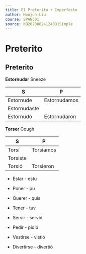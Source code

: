 ```yaml
---
title: El Preterito + Imperfecto
author: Houjun Liu
course: SPAN301
source: KB20200824124831Simple
---
```


# Preterito
## Preterito 
**Estornudar** Sneeze

| S            | P            |
|--------------|--------------|
| Estornude    | Estornudamos |
| Estornudaste |              |
| Estornudó    | Estornudaron |

**Torser** Cough

| S        | P         |
|----------|-----------|
| Torsí    | Torsiamos |
| Torsiste |           |
| Torsió   | Torsieron |


* Estar - estu
* Poner - pu
* Querer - quis
* Tener - tuv

* Servir - servió
* Pedir - pidió
* Vestirse - vistió
* Divertirse - divertió


